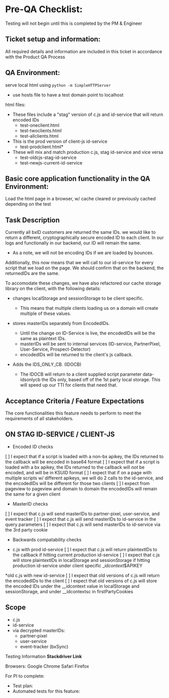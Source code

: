 Pre-QA Checklist: 
============
Testing will not begin until this is completed by the PM & Engineer

Ticket setup and information:
---------
All required details and information are included in this ticket in accordance with the Product QA Process

QA Environment:
--------
serve local html using `python -m SimpleHTTPServer`

* use hosts file to have a test domain point to localhost

html files:
* These files include a "stag" version of c.js and id-service that will return encoded IDs
   * test-oneclient.html
   * test-twoclients.html
   * test-allclients.html
* This is the prod version of client-js id-service
   * test-prodclient.html*
* These will mix and match production c.js, stag id-service and vice versa
   * test-oldcjs-stag-id-service
   * test-newjs-current-id-service


Basic core application functionality in the QA Environment:
-----------
Load the html page in a browser, w/ cache cleared or previously cached depending on the test


Task Description
-------------
Currently all bxID customers are returned the same IDs. we would like to return a different, cryptographically secure encoded ID to each client. In our logs and functionally in our backend, our ID will remain the same.

* As a note, we will not be encoding IDs if we are loaded by bouncex.

Additionally, this now means that we will call to our id-service for every script that we load on the page. We should confirm that on the backend, the returnedIDs are the same.

To accomodate these changes, we have also refactored our cache storage library on the client, with the following details:

* changes localStorage and sessionStorage to be client specific.
    * This means that multiple clients loading us on a domain will create multiple of these values.

* stores masterIDs separately from EncodedIDs.
    * Until the change on ID-Service is live, the encodedIDs will be the same as plaintext IDs.
    * masterIDs will be sent to internal services (ID-service, PartnerPixel, User-Service, Prospect-Detector)
    * encodedIDs will be returned to the client's js callback.

* Adds the IDS_ONLY_CB. (IDOCB)
    * The IDOCB will return to a client supplied script parameter data-idsonlycb the IDs only, based off of the 1st party local storage. This will speed up our TTI for clients that need that.


Acceptance Criteria / Feature Expectations
------------------
The core functionalities this feature needs to perform to meet the requirements of all stakeholders.


ON STAG ID-SERVICE / CLIENT-JS
-----------------------

* Encoded ID checks

[ ] I expect that if a script is loaded with a non-bx apikey, the IDs returned to the callback will be encoded in base64 format
[ ] I expect that if a script is loaded with a bx apikey, the IDs returned to the callback will _not_ be encoded, and will be in KSUID format
[ ] I expect that if on a page with multiple scripts w/ different apikeys, we will do 2 calls to the id-service, and the encodedIDs will be different for those two clients
[ ] I expect from pageview to pageview and domain to domain the encodedIDs will remain the same for a given client

* MasterID checks

[ ] I expect that c.js will send masterIDs to partner-pixel, user-service, and event tracker
[ ] I expect that c.js will send masterIDs to id-service in the query parameters
[ ] I expect that c.js will send masterIDs to id-service via the 3rd party cookie


* Backwards compatability checks

* c.js with prod id-service
[ ] I expect that c.js will return plaintextIDs to the callback if hitting current production id-service
[ ] I expect that c.js will store plaintextIDs in localStorage and sessionStorage if hitting production id-service under client specific __idcontext_$APIKEY

*old c.js with new id-service
[ ] I expect that old versions of c.js will return the encodedIDs to the client
[ ] I expect that old versions of c.js will store the encoded IDs under the __idcontext value in localStorage and sessionStorage, and under __idcontextsc in firstPartyCookies


Scope
------

* c.js
* id-service
* via decrypted masterIDs:
    * partner-pixel
    * user-service
    * event-tracker (bxSync)


Testing Information
**Stackdriver Link**


Browsers:
    Google Chrome
    Safari
    Firefox


For PI to complete:
* Test plan:
* Automated tests for this feature:
